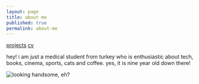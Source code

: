 ```yaml
---
layout: page
title: about me
published: true
permalink: about-me
---
```

<a href="/projects">projects</a> <a href="/cv">cv</a>

<!--- <img src="images/medic.gif" alt="mediiic!" width="245" height="127"> --->

hey! i am just a medical student from turkey who is enthusiastic about tech, books, cinema, sports, cats and coffee. yes, it is nine year old down there!

![looking handsome, eh?]({{site.baseurl}}/images/bora1a.png)
